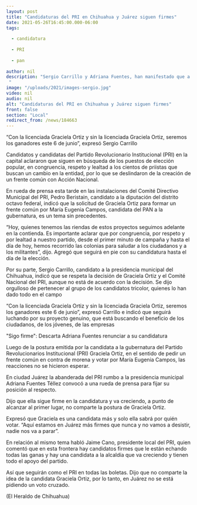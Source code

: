 ```yaml
---
layout: post
title: "Candidaturas del PRI en Chihuahua y Juárez siguen firmes"
date: 2021-05-26T16:45:00.000-06:00
tags:
  
  - candidatura
  
  - PRI
  
  - pan
  
author: nil
description: "Sergio Carrillo y Adriana Fuentes, han manifestado que a pesar de la decisión de Graciela Ortiz, ellos seguirán en la contienda "
image: "/uploads/2021/images-sergio.jpg"
video: nil
audio: nil
alt: "Candidaturas del PRI en Chihuahua y Juárez siguen firmes"
front: false
section: "Local"
redirect_from: /news/184663
---
```


“Con la licenciada Graciela Ortiz y sin la licenciada Graciela Ortiz, seremos los ganadores este 6 de junio”, expresó Sergio Carrillo

Candidatos y candidatas del Partido Revolucionario Institucional (PRI) en la capital aclararon que siguen en búsqueda de los puestos de elección popular, en congruencia, respeto y lealtad a los cientos de priistas que buscan un cambio en la entidad, por lo que se deslindaron de la creación de un frente común con Acción Nacional.

En rueda de prensa esta tarde en las instalaciones del Comité Directivo Municipal del PRI, Pedro Beristain, candidato a la diputación del distrito octavo federal, indicó que la solicitud de Graciela Ortiz para formar un frente común por María Eugenia Campos, candidata del PAN a la gubernatura, es un tema sin precedentes.

“Hoy, quienes tenemos las riendas de estos proyectos seguimos adelante en la contienda. Es importante aclarar que por congruencia, por respeto y por lealtad a nuestro partido, desde el primer minuto de campaña y hasta el día de hoy, hemos recorrido las colonias para saludar a los ciudadanos y a los militantes”, dijo. Agregó que seguirá en pie con su candidatura hasta el día de la elección.

Por su parte, Sergio Carrillo, candidato a la presidencia municipal del Chihuahua, indicó que se respeta la decisión de Graciela Ortiz y el Comité Nacional del PRI, aunque no está de acuerdo con la decisión. Se dijo orgulloso de pertenecer al grupo de los candidatos tricolor, quienes lo han dado todo en el campo

“Con la licenciada Graciela Ortiz y sin la licenciada Graciela Ortiz, seremos los ganadores este 6 de junio”, expresó Carrillo e indicó que seguirá luchando por su proyecto genuino, que está buscando el beneficio de los ciudadanos, de los jóvenes, de las empresas

"Sigo firme": Descarta Adriana Fuentes renunciar a su candidatura

Luego de la postura emitida por la candidata a la gubernatura del Partido Revolucionarios Institucional (PRI) Graciela Ortiz, en el sentido de pedir un frente común en contra de morena y votar por María Eugenia Campos, las reacciones no se hicieron esperar.

En ciudad Juárez la abanderada del PRI rumbo a la presidencia municipal Adriana Fuentes Téllez convocó a una rueda de prensa para fijar su posición al respecto.

Dijo que ella sigue firme en la candidatura y va creciendo, a punto de alcanzar al primer lugar, no comparte la postura de Graciela Ortiz.

Expresó que Graciela es una candidata más y solo ella sabrá por quién votar. “Aquí estamos en Juárez más firmes que nunca y no vamos a desistir, nadie nos va a parar”.

En relación al mismo tema habló Jaime Cano, presidente local del PRI, quien comentó que en esta frontera hay candidatos firmes que le están echando todas las ganas y hay una candidata a la alcaldía que va creciendo y tienen todo el apoyo del partido.

Así que seguirán como el PRI en todas las boletas. Dijo que no comparte la idea de la candidata Graciela Ortiz, por lo tanto, en Juárez no se está pidiendo un voto cruzado.

(El Heraldo de Chihuahua)